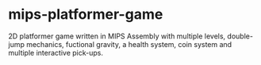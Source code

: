 # mips-platformer-game
2D platformer game written in MIPS Assembly with multiple levels, double-jump mechanics, fuctional gravity, a health system, coin system and multiple interactive pick-ups.
